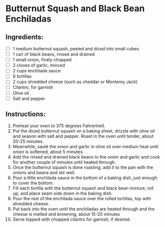 # Butternut Squash and Black Bean Enchiladas

## Ingredients:
- [ ] 1 medium butternut squash, peeled and diced into small cubes
- [ ] 1 can of black beans, rinsed and drained
- [ ] 1 small onion, finely chopped
- [ ] 2 cloves of garlic, minced
- [ ] 2 cups enchilada sauce
- [ ] 8 tortillas
- [ ] 2 cups shredded cheese (such as cheddar or Monterey Jack)
- [ ] Cilantro, for garnish
- [ ] Olive oil
- [ ] Salt and pepper

## Instructions:
1. Preheat your oven to 375 degrees Fahrenheit. 
2. Put the diced butternut squash on a baking sheet, drizzle with olive oil and season with salt and pepper. Roast in the oven until tender, about 20-25 minutes. 
3. Meanwhile, sauté the onion and garlic in olive oil over medium heat until onion is softened, about 5 minutes.
4. Add the rinsed and drained black beans to the onion and garlic and cook for another couple of minutes until heated through.
5. Once the butternut squash is done roasting, add it to the pan with the onions and beans and stir well.
6. Pour a little enchilada sauce in the bottom of a baking dish, just enough to cover the bottom.
7. Fill each tortilla with the butternut squash and black bean mixture, roll up, and place seam side down in the baking dish.
8. Pour the rest of the enchilada sauce over the rolled tortillas, top with shredded cheese.
9. Put back into the oven until the enchiladas are heated through and the cheese is melted and browning, about 15-20 minutes
10. Serve topped with chopped cilantro for garnish, if desired.
